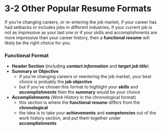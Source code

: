 # 3-2 Other Popular Resume Formats

If you're changing careers, or re-entering the job market, if your career has had setbacks or includes jobs in different industries, if your current job is not as impressive as your last one or if your skills and accomplishments are more impressive than your career history, then a **functional resume** will likely be the right choice for you.

### Functional Format

* **Header Section**  (including ***contact information*** and ***target job title***)
* **Summary or Objective**
  * if you're changing careers or reentering the job market, your best choice is probably the **job objective**
  * but if you've chosen this format to highlight your ***skills*** and ***accomplishments*** then the **summary** would be your choice
* **Accomplishments** (*Work History* in the chronological format)
  * this section is where the **functional resume** differs from the **chronological**
  * the idea is to take your **achievements** and **competencies** out of the work history section, and put them together under **accomplishments**